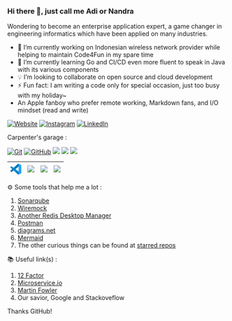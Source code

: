 ### Hi there 👋, just call me Adi or Nandra

Wondering to become an enterprise application expert, a game changer in engineering informatics which have been applied on many industries.
- 🔭 I’m currently working on Indonesian wireless network provider while helping to maintain Code4Fun in my spare time
- 🌱 I’m currently learning Go and CI/CD even more fluent to speak in Java with its various components
- 💡 I’m looking to collaborate on open source and cloud development
- ⚡ Fun fact: I am writing a code only for special occasion, just too busy with my holiday~
- An Apple fanboy who prefer remote working, Markdown fans, and I/O mindset (read and write)

[Linkedin]: https://www.linkedin.com/in/adinandra-dharmasurya/
[Instagram]: https://www.instagram.com/adinandradrs
[GitHubHome]: https://github.com
[GitVCS]: https://git-scm.com/book/en/v2/Getting-Started-About-Version-Control

[![Website](https://img.shields.io/website?label=adinandra.dharmasurya.id&style=for-the-badge&url=https://adinandra.dharmasurya.id)](https://adinandra.dharmasurya.id) [<img alt="Instagram" src="https://img.shields.io/badge/Instagram-E4405F?style=for-the-badge&logo=instagram&logoColor=white" />][Instagram] [<img alt="LinkedIn" src="https://img.shields.io/badge/linkedin-%230077B5.svg?&style=for-the-badge&logo=linkedin&logoColor=white" />][Linkedin]

Carpenter's garage :

[<img alt="Git" src="https://img.shields.io/badge/git-%23F05033.svg?style=for-the-badge&logo=git&logoColor=white" />][GitVCS] [<img alt="GitHub" src="https://img.shields.io/badge/GitHub-100000?style=for-the-badge&logo=github&logoColor=white" />][GitHubHome] [<img src="https://upload.wikimedia.org/wikipedia/commons/thumb/4/42/Jekyll_%28software%29_Logo.png/440px-Jekyll_%28software%29_Logo.png" height="25px">](https://jekyllrb.com/) [<img src="https://wac-cdn.atlassian.com/dam/jcr:a22c9f02-b225-4e34-9f1d-e5ac0265e543/Confluence@2x-blue.png?cdnVersion=309" height="15px">](https://id.atlassian.com/login?continue=https%3A%2F%2Fsupport.atlassian.com%2Fconfluence-server%2F) [<img src="https://wac-cdn.atlassian.com/dam/jcr:4e1c81b0-ef14-4d7a-89a5-98b66321d1af/trello-logo.png?cdnVersion=309" height="15px">](https://trello.com) 

| [<img src="https://raw.githubusercontent.com/github/explore/80688e429a7d4ef2fca1e82350fe8e3517d3494d/topics/visual-studio-code/visual-studio-code.png" height="25px">](https://code.visualstudio.com/)  | [<img src="https://upload.wikimedia.org/wikipedia/commons/thumb/c/c9/DataGrip.svg/1024px-DataGrip.svg.png" height="25px">](https://www.jetbrains.com/datagrip/)   | [<img src="https://upload.wikimedia.org/wikipedia/commons/a/ab/Swagger-logo.png" height="25px">](https://swagger.io/)   |  [<img src="https://typora.io/img/favicon-64.png" height="25px">](https://typora.io/) |
|---|---|---|---|

  

⚙️ Some tools that help me a lot :
1. [Sonarqube](https://github.com/SonarSource/sonarqube)
2. [Wiremock](https://github.com/wiremock/wiremock)
3. [Another Redis Desktop Manager](https://github.com/qishibo/AnotherRedisDesktopManager)
4. [Postman](https://github.com/postmanlabs)
5. [diagrams.net](https://github.com/jgraph/drawio)
6. [Mermaid](https://github.com/mermaid-js/mermaid)
7. The other curious things can be found at [starred repos](https://github.com/adinandradrs?tab=stars)

📚 Useful link(s) : 
1. [12 Factor](https://12factor.net/)
2. [Microservice.io](https://12factor.net/)
3. [Martin Fowler](https://martinfowler.com/)
4. Our savior, Google and Stackoveflow

Thanks GitHub!
<!--
**adinandradrs/adinandradrs** is a ✨ _special_ ✨ repository because its `README.md` (this file) appears on your GitHub profile.

Here are some ideas to get you started:
- 🤔 I’m looking for help with ...
- 💬 Ask me about ...
- 😄 Pronouns: ...
- 📫 How to reach me: ...
-->
